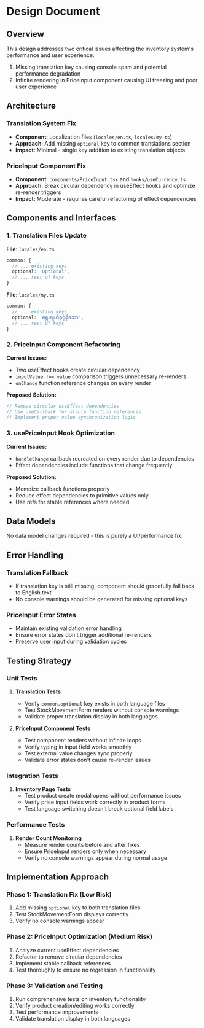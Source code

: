 # Design Document

## Overview

This design addresses two critical issues affecting the inventory system's performance and user experience:

1. Missing translation key causing console spam and potential performance degradation
2. Infinite rendering in PriceInput component causing UI freezing and poor user experience

## Architecture

### Translation System Fix

- **Component**: Localization files (`locales/en.ts`, `locales/my.ts`)
- **Approach**: Add missing `optional` key to common translations section
- **Impact**: Minimal - single key addition to existing translation objects

### PriceInput Component Fix

- **Component**: `components/PriceInput.tsx` and `hooks/useCurrency.ts`
- **Approach**: Break circular dependency in useEffect hooks and optimize re-render triggers
- **Impact**: Moderate - requires careful refactoring of effect dependencies

## Components and Interfaces

### 1. Translation Files Update

**File**: `locales/en.ts`

```typescript
common: {
  // ... existing keys
  optional: 'Optional',
  // ... rest of keys
}
```

**File**: `locales/my.ts`

```typescript
common: {
  // ... existing keys
  optional: 'ရွေးချယ်ခွင့်ရှိသော',
  // ... rest of keys
}
```

### 2. PriceInput Component Refactoring

**Current Issues:**

- Two useEffect hooks create circular dependency
- `inputValue !== value` comparison triggers unnecessary re-renders
- `onChange` function reference changes on every render

**Proposed Solution:**

```typescript
// Remove circular useEffect dependencies
// Use useCallback for stable function references
// Implement proper value synchronization logic
```

### 3. usePriceInput Hook Optimization

**Current Issues:**

- `handleChange` callback recreated on every render due to dependencies
- Effect dependencies include functions that change frequently

**Proposed Solution:**

- Memoize callback functions properly
- Reduce effect dependencies to primitive values only
- Use refs for stable references where needed

## Data Models

No data model changes required - this is purely a UI/performance fix.

## Error Handling

### Translation Fallback

- If translation key is still missing, component should gracefully fall back to English text
- No console warnings should be generated for missing optional keys

### PriceInput Error States

- Maintain existing validation error handling
- Ensure error states don't trigger additional re-renders
- Preserve user input during validation cycles

## Testing Strategy

### Unit Tests

1. **Translation Tests**

   - Verify `common.optional` key exists in both language files
   - Test StockMovementForm renders without console warnings
   - Validate proper translation display in both languages

2. **PriceInput Component Tests**
   - Test component renders without infinite loops
   - Verify typing in input field works smoothly
   - Test external value changes sync properly
   - Validate error states don't cause re-render issues

### Integration Tests

1. **Inventory Page Tests**
   - Test product create modal opens without performance issues
   - Verify price input fields work correctly in product forms
   - Test language switching doesn't break optional field labels

### Performance Tests

1. **Render Count Monitoring**
   - Measure render counts before and after fixes
   - Ensure PriceInput renders only when necessary
   - Verify no console warnings appear during normal usage

## Implementation Approach

### Phase 1: Translation Fix (Low Risk)

1. Add missing `optional` key to both translation files
2. Test StockMovementForm displays correctly
3. Verify no console warnings appear

### Phase 2: PriceInput Optimization (Medium Risk)

1. Analyze current useEffect dependencies
2. Refactor to remove circular dependencies
3. Implement stable callback references
4. Test thoroughly to ensure no regression in functionality

### Phase 3: Validation and Testing

1. Run comprehensive tests on inventory functionality
2. Verify product creation/editing works correctly
3. Test performance improvements
4. Validate translation display in both languages
